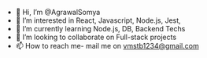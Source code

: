 - 👋 Hi, I’m @AgrawalSomya
- 👀 I’m interested in React, Javascript, Node.js, Jest, 
- 🌱 I’m currently learning Node.js, DB, Backend Techs
- 💞️ I’m looking to collaborate on Full-stack projects
- 📫 How to reach me- mail me on vmstb1234@gmail.com

<!---
AgrawalSomya/AgrawalSomya is a ✨ special ✨ repository because its `README.md` (this file) appears on your GitHub profile.
You can click the Preview link to take a look at your changes.
--->
